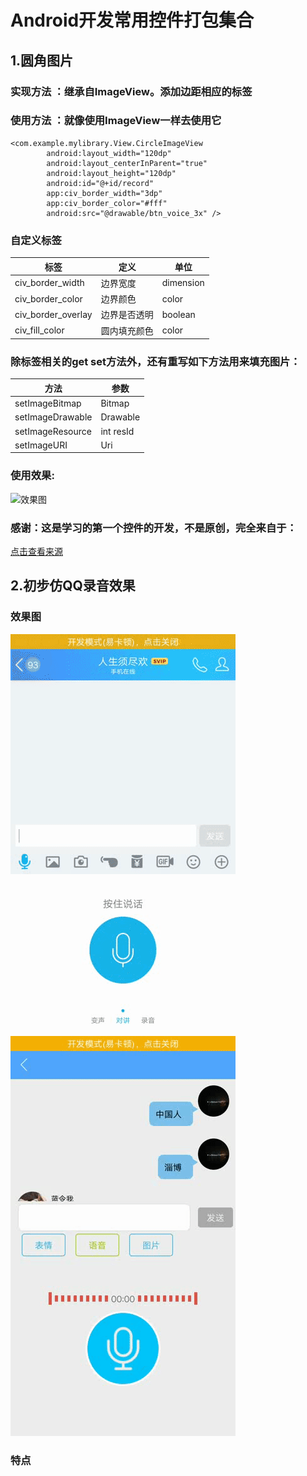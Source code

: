 # Android开发常用控件打包集合
## 1.圆角图片
### 实现方法 ：继承自ImageView。添加边距相应的标签
### 使用方法 ：就像使用ImageView一样去使用它
```
<com.example.mylibrary.View.CircleImageView
        android:layout_width="120dp"
        android:layout_centerInParent="true"
        android:layout_height="120dp"
        android:id="@+id/record"
        app:civ_border_width="3dp"
        app:civ_border_color="#fff"
        android:src="@drawable/btn_voice_3x" />
```
### 自定义标签
标签| 定义 | 单位
----|-----|------
civ_border_width|边界宽度|dimension
civ_border_color|边界颜色|color
civ_border_overlay| 边界是否透明 | boolean
civ_fill_color|圆内填充颜色|color
### 除标签相关的get set方法外，还有重写如下方法用来填充图片：
方法| 参数
--------|-------------
setImageBitmap|Bitmap
setImageDrawable|Drawable
setImageResource| int resId
setImageURI|Uri
### 使用效果:
![效果图](https://camo.githubusercontent.com/e17a2a83e3e205a822d27172cb3736d4f441344d/68747470733a2f2f7261772e6769746875622e636f6d2f68646f64656e686f662f436972636c65496d616765566965772f6d61737465722f73637265656e73686f742e706e67)
### 感谢：这是学习的第一个控件的开发，不是原创，完全来自于：
[点击查看来源](https://github.com/hdodenhof/CircleImageView)
## 2.初步仿QQ录音效果
### 效果图
![qq效果图](https://raw.githubusercontent.com/Exclamation-mark/tool/master/appearance/qqanniu.gif)
![demo](https://raw.githubusercontent.com/Exclamation-mark/tool/master/appearance/demo.gif)
### 特点

